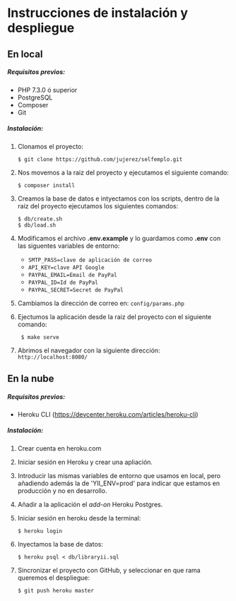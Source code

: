 # Instrucciones de instalación y despliegue

## En local

##### Requisitos previos:
* PHP 7.3.0 ó superior
* PostgreSQL
* Composer
* Git

##### Instalación:
1. Clonamos el proyecto:
   
   ```
   $ git clone https://github.com/jujerez/selfemplo.git
   ``` 
2. Nos movemos a la raiz del proyecto y ejecutamos el siguiente comando:

    ```
    $ composer install
    ```

3. Creamos la base de datos e intyectamos con los scripts, dentro de la raiz del proyecto ejecutamos los siguientes comandos:

    ```
    $ db/create.sh
    $ db/load.sh
    ```
4. Modificamos el archivo **.env.example** y lo guardamos como **.env** con las siguentes variables de entorno:
    * `SMTP_PASS=clave de aplicación de correo`
    * `API_KEY=clave API Google`
    * `PAYPAL_EMAIL=Email de PayPal`    
    * `PAYPAL_ID=Id de PayPal`
    * `PAYPAL_SECRET=Secret de PayPal`
5. Cambiamos la dirección de correo en:
`config/params.php`

5. Ejectumos la aplicación desde la raiz del proyecto con el siguiente comando:

    ```
     $ make serve
    ```
6. Abrimos el navegador con la siguiente dirección:
`http://localhost:8080/`



## En la nube

##### Requisitos previos:

* Heroku CLI (https://devcenter.heroku.com/articles/heroku-cli)

##### Instalación:

1. Crear cuenta en heroku.com

2. Iniciar sesión en Heroku y crear una apliación.

3. Introducir las mismas variables de entorno que usamos en local, pero añadiendo además la de 'YII_ENV=prod' para indicar que estamos en producción y no en desarrollo.

4. Añadir a la aplicación el *add-on* Heroku Postgres.

5. Iniciar sesión en heroku desde la terminal:

    ```
    $ heroku login
    ```

6. Inyectamos la base de datos:

    ```
    $ heroku psql < db/libraryii.sql
    ```

7. Sincronizar el proyecto con GitHub, y seleccionar en que rama queremos el despliegue:

    ```
    $ git push heroku master
    ```

